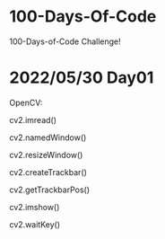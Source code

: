 # 100-Days-Of-Code

100-Days-of-Code Challenge!

# 2022/05/30 Day01

OpenCV:

cv2.imread()

cv2.namedWindow()

cv2.resizeWindow()

cv2.createTrackbar()

cv2.getTrackbarPos()

cv2.imshow()

cv2.waitKey()
